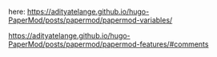 here: https://adityatelange.github.io/hugo-PaperMod/posts/papermod/papermod-variables/


https://adityatelange.github.io/hugo-PaperMod/posts/papermod/papermod-features/#comments
